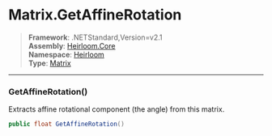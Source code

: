 # Matrix.GetAffineRotation

> **Framework**: .NETStandard,Version=v2.1  
> **Assembly**: [Heirloom.Core][0]  
> **Namespace**: [Heirloom][0]  
> **Type**: [Matrix][1]  

--------------------------------------------------------------------------------

### GetAffineRotation()

Extracts affine rotational component (the angle) from this matrix.

```cs
public float GetAffineRotation()
```

[0]: ../Heirloom.Core.md
[1]: Heirloom.Matrix.md
